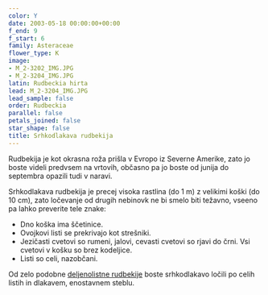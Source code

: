 ```yaml
---
color: Y
date: 2003-05-18 00:00:00+00:00
f_end: 9
f_start: 6
family: Asteraceae
flower_type: K
image:
- M_2-3202_IMG.JPG
- M_2-3204_IMG.JPG
latin: Rudbeckia hirta
lead: M_2-3204_IMG.JPG
lead_sample: false
order: Rudbeckia
parallel: false
petals_joined: false
star_shape: false
title: Srhkodlakava rudbekija
---
```

Rudbekija je kot okrasna roža prišla v Evropo iz Severne Amerike, zato jo boste videli predvsem na vrtovih, občasno pa jo boste od junija do septembra opazili tudi v naravi.

Srhkodlakava rudbekija je precej visoka rastlina (do 1 m) z velikimi koški (do 10 cm), zato ločevanje od drugih nebinovk ne bi smelo biti težavno, vseeno pa lahko preverite tele znake:

-   Dno koška ima ščetinice.
-   Ovojkovi listi se prekrivajo kot strešniki.
-   Jezičasti cvetovi so rumeni, jalovi, cevasti cvetovi so rjavi do črni. Vsi cvetovi v košku so brez kodeljice.
-   Listi so celi, nazobčani.

Od zelo podobne [deljenolistne rudbekije](../rudbeckialaciniata/) boste srhkodlakavo ločili po celih listih in dlakavem, enostavnem steblu.
